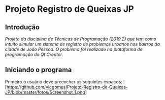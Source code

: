 # **Projeto Registro de Queixas JP**

## **Introdução**

*Projeto da disciplina de Técnicas de Programação (2019.2) que tem como intuito simular um sistema de registro de problemas urbanos nos bairros da cidade de João Pessoa. O problema foi realizado na plataforma de programação do Qt Creator.*

## Iniciando o programa

Primeiro o usuário deve preencher os seguintes espaços:
![https://github.com/vicgomes/Projeto-Registro-de-Queixas-JP/blob/master/fotos/Screenshot_1.png]
